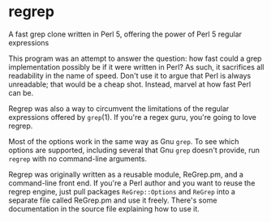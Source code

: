 # regrep
A fast grep clone written in Perl 5, offering the power of Perl 5 regular expressions

This program was an attempt to answer the question: how fast could a grep implementation possibly be if it were written in Perl?  As such, it sacrifices all readability in the name of speed.  Don't use it to argue that Perl is always unreadable; that would be a cheap shot.  Instead, marvel at how fast Perl can be.

Regrep was also a way to circumvent the limitations of the regular expressions offered by `grep`(1).  If you're a regex guru, you're going to love regrep.

Most of the options work in the same way as Gnu `grep`.  To see which options are supported, including several that Gnu `grep` doesn't provide, run `regrep` with no command-line arguments.

Regrep was originally written as a reusable module, ReGrep.pm, and a command-line front end.  If you're a Perl author and you want to reuse the regrep engine, just pull packages `ReGrep::Options` and `ReGrep` into a separate file called ReGrep.pm and use it freely.  There's some documentation in the source file explaining how to use it.
